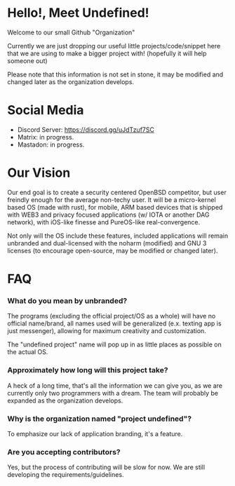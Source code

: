# Hello!, Meet Undefined!

Welcome to our small Github "Organization"

Currently we are just dropping our useful little projects/code/snippet here that we are using to make a bigger project with! 
(hopefully it will help someone out) 

Please note that this information is not set in stone, it may be modified and changed later as the organization develops. 

# Social Media

- Discord Server: https://discord.gg/uJdTzuf7SC
- Matrix: in progress.
- Mastadon: in progress.

# Our Vision

Our end goal is to create a security centered OpenBSD competitor, but user freindly enough for the average non-techy user. It will be a micro-kernel based OS (made with rust), for mobile, ARM based devices that is shipped with WEB3 and privacy focused applications (w/ IOTA or another DAG network), with iOS-like finesse and PureOS-like real-convergence.

Not only will the OS include these features, included applications will remain unbranded and dual-licensed with the noharm (modified) and GNU 3 licenses (to encourage open-source, may be modified or changed later). 

# FAQ 

### What do you mean by unbranded? 

The programs (excluding the official project/OS as a whole) will have no official name/brand, all names used will be generalized (e.x. texting app is just messenger), allowing for maximum creativity and customization. 

The "undefined project" name will pop up in as little places as possible on the actual OS. 

### Approximately how long will this project take?

A heck of a long time, that's all the information we can give you, as we are currently only two programmers with a dream. The team will probably be expanded as the organization develops. 

### Why is the organization named "project undefined"?

To emphasize our lack of application branding, it's a feature. 

### Are you accepting contributors?

Yes, but the process of contributing will be slow for now. We are still developing the requirements/guidelines. 





